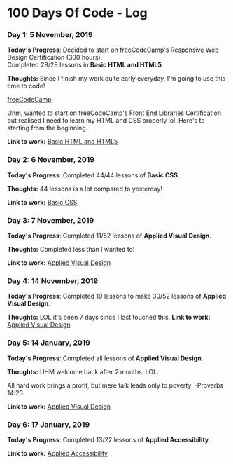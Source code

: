 # 100 Days Of Code - Log

### Day 1: 5 November, 2019

**Today's Progress**: Decided to start on freeCodeCamp's Responsive Web Design Certification (300 hours).    
Completed 28/28 lessons in **Basic HTML and HTML5**.

**Thoughts:** Since I finish my work quite early everyday, I'm going to use this time to code! 

[freeCodeCamp](https://www.freecodecamp.org/learn/)

Uhm, wanted to start on freeCodeCamp's Front End Libraries Certification but realised I need to learn my HTML and CSS properly lol. Here's to starting from the beginning.

**Link to work:** 
[Basic HTML and HTML5](https://www.freecodecamp.org/learn/responsive-web-design/basic-html-and-html5/)


### Day 2: 6 November, 2019

**Today's Progress**: Completed 44/44 lessons of **Basic CSS**.

**Thoughts:** 44 lessons is a lot compared to yesterday!

**Link to work:** 
[Basic CSS](https://www.freecodecamp.org/learn/responsive-web-design/basic-css/)


### Day 3: 7 November, 2019

**Today's Progress**: Completed 11/52 lessons of **Applied Visual Design**.

**Thoughts:** Completed less than I wanted to! 

**Link to work:** 
[Applied Visual Design](https://www.freecodecamp.org/learn/responsive-web-design/applied-visual-design/)


### Day 4: 14 November, 2019

**Today's Progress**: Completed 19 lessons to make 30/52 lessons of **Applied Visual Design**.

**Thoughts:** LOL it's been 7 days since I last touched this. 
**Link to work:** 
[Applied Visual Design](https://www.freecodecamp.org/learn/responsive-web-design/applied-visual-design/)


### Day 5: 14 January, 2019

**Today's Progress**: Completed all lessons of **Applied Visual Design**.

**Thoughts:** UHM welcome back after 2 months. LOL.

All hard work brings a profit,
but mere talk leads only to poverty.
-Proverbs 14:23

**Link to work:** 
[Applied Visual Design](https://www.freecodecamp.org/learn/responsive-web-design/applied-visual-design/)


### Day 6: 17 January, 2019

**Today's Progress**: Completed 13/22 lessons of **Applied Accessibility**.

**Link to work:** 
[Applied Accessibility](https://www.freecodecamp.org/learn/responsive-web-design/applied-accessibility/)
